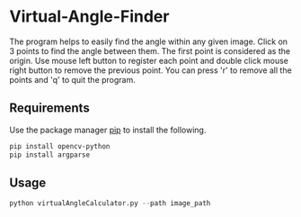 # Virtual-Angle-Finder

The program helps to easily find the angle within any given image. 
Click on 3 points to find the angle between them. The first point is considered as the origin.
Use mouse left button to register each point and double click mouse right button to remove the previous point.
You can press 'r' to remove all the points and 'q' to quit the program.

## Requirements

Use the package manager [pip](https://pip.pypa.io/en/stable/) to install the following.

```bash
pip install opencv-python
pip install argparse
```

## Usage

```python
python virtualAngleCalculator.py --path image_path

